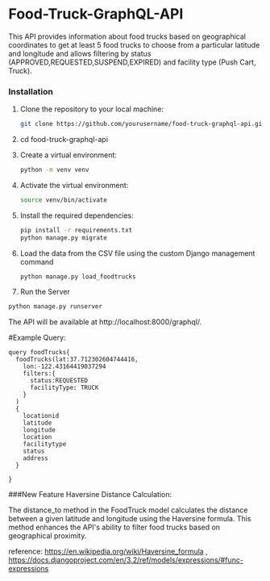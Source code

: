 # Food-Truck-GraphQL-API

This API provides information about food trucks based on geographical coordinates to get
at least 5 food trucks to choose from a particular latitude and longitude
and allows filtering by status (APPROVED,REQUESTED,SUSPEND,EXPIRED) and facility type (Push Cart, Truck).

### Installation

1. Clone the repository to your local machine:

   ```bash
   git clone https://github.com/yourusername/food-truck-graphql-api.git
2. cd food-truck-graphql-api
3. Create a virtual environment:
   ```bash
   python -m venv venv

5. Activate the virtual environment:
   ```bash
   source venv/bin/activate

7. Install the required dependencies:
   ```bash
   pip install -r requirements.txt
   python manage.py migrate

8. Load the data from the CSV file using the custom Django management command
    ```bash
    python manage.py load_foodtrucks

10. Run the Server
   ```bash
   python manage.py runserver
```
The API will be available at http://localhost:8000/graphql/.

#Example Query:

    
    query foodTrucks{
      foodTrucks(lat:37.712302604744416, 
        lon:-122.43164419037294
        filters:{
          status:REQUESTED
          facilityType: TRUCK
        }
      )
      {
        locationid
        latitude
        longitude
        location
        facilitytype
        status    
        address
      }
      
    }

###New Feature 
Haversine Distance Calculation:

The distance_to method in the FoodTruck model calculates the distance between a given latitude and longitude using the Haversine formula. This method enhances the API's ability to filter food trucks based on geographical proximity.

reference: https://en.wikipedia.org/wiki/Haversine_formula , https://docs.djangoproject.com/en/3.2/ref/models/expressions/#func-expressions 


